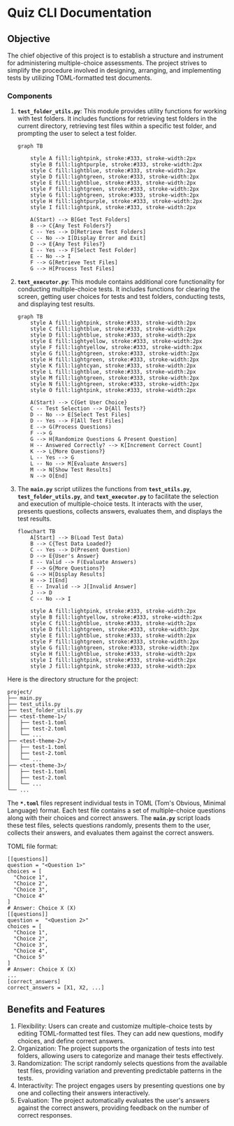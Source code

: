 # Quiz CLI Documentation

## Objective

The chief objective of this project is to establish a structure and instrument for administering multiple-choice assessments. The project strives to simplify the procedure involved in designing, arranging, and implementing tests by utilizing TOML-formatted test documents.

### Components

1. **`test_folder_utils.py`**: This module provides utility functions for working with test folders. It includes functions for retrieving test folders in the current directory, retrieving test files within a specific test folder, and prompting the user to select a test folder.
    
    ```mermaid
    graph TB
    
        style A fill:lightpink, stroke:#333, stroke-width:2px
        style B fill:lightpurple, stroke:#333, stroke-width:2px
        style C fill:lightblue, stroke:#333, stroke-width:2px
        style D fill:lightgreen, stroke:#333, stroke-width:2px
        style E fill:lightblue, stroke:#333, stroke-width:2px
        style F fill:lightgreen, stroke:#333, stroke-width:2px
        style G fill:lightgreen, stroke:#333, stroke-width:2px
        style H fill:lightpurple, stroke:#333, stroke-width:2px
        style I fill:lightpink, stroke:#333, stroke-width:2px
    
        A(Start) --> B[Get Test Folders]
        B --> C{Any Test Folders?}
        C -- Yes --> D[Retrieve Test Folders]
        C -- No --> I[Display Error and Exit]
        D --> E{Any Test Files?}
        E -- Yes --> F[Select Test Folder]
        E -- No --> I
        F --> G[Retrieve Test Files]
        G --> H[Process Test Files]
    ```
    
2. **`text_executor.py`**: This module contains additional core functionality for conducting multiple-choice tests. It includes functions for clearing the screen, getting user choices for tests and test folders, conducting tests, and displaying test results.
    
    ```mermaid
    graph TB
        style A fill:lightpink, stroke:#333, stroke-width:2px
        style C fill:lightblue, stroke:#333, stroke-width:2px
        style D fill:lightblue, stroke:#333, stroke-width:2px
        style E fill:lightyellow, stroke:#333, stroke-width:2px
        style F fill:lightyellow, stroke:#333, stroke-width:2px
        style G fill:lightgreen, stroke:#333, stroke-width:2px
        style H fill:lightgreen, stroke:#333, stroke-width:2px
        style K fill:lightcyan, stroke:#333, stroke-width:2px
        style L fill:lightblue, stroke:#333, stroke-width:2px
        style M fill:lightgreen, stroke:#333, stroke-width:2px
        style N fill:lightgreen, stroke:#333, stroke-width:2px
        style O fill:lightpink, stroke:#333, stroke-width:2px
    
        A(Start) --> C{Get User Choice}
        C -- Test Selection --> D{All Tests?}
        D -- No --> E[Select Test Files]
        D -- Yes --> F[All Test Files]
        E --> G(Process Questions)
        F --> G
        G --> H[Randomize Questions & Present Question]
        H -- Answered Correctly? --> K[Increment Correct Count]
        K --> L{More Questions?}
        L -- Yes --> G
        L -- No --> M[Evaluate Answers]
        M --> N[Show Test Results]
        N --> O[End]
    ```
    
3. The **`main.py`** script utilizes the functions from **`test_utils.py`**, **`test_folder_utils.py`**, and **`text_executor.py`** to facilitate the selection and execution of multiple-choice tests. It interacts with the user, presents questions, collects answers, evaluates them, and displays the test results.
    
    ```mermaid
    flowchart TB
        A[Start] --> B(Load Test Data)
        B --> C{Test Data Loaded?}
        C -- Yes --> D(Present Question)
        D --> E{User's Answer}
        E -- Valid --> F(Evaluate Answers)
        F --> G{More Questions?}
        G --> H[Display Results]
        H --> I[End]
        E -- Invalid --> J[Invalid Answer]
        J --> D
        C -- No --> I
    
        style A fill:lightpink, stroke:#333, stroke-width:2px
        style B fill:lightyellow, stroke:#333, stroke-width:2px
        style C fill:lightblue, stroke:#333, stroke-width:2px
        style D fill:lightgreen, stroke:#333, stroke-width:2px
        style E fill:lightblue, stroke:#333, stroke-width:2px
        style F fill:lightgreen, stroke:#333, stroke-width:2px
        style G fill:lightgreen, stroke:#333, stroke-width:2px
        style H fill:lightblue, stroke:#333, stroke-width:2px
        style I fill:lightpink, stroke:#333, stroke-width:2px
        style J fill:lightpink, stroke:#333, stroke-width:2px
    ```
    

Here is the directory structure for the project:
```
project/
├── main.py
├── test_utils.py
├── test_folder_utils.py
├── <test-theme-1>/
│   ├── test-1.toml
│   ├── test-2.toml
│   └── ...
├── <test-theme-2>/
│   ├── test-1.toml
│   ├── test-2.toml
│   └── ...
├── <test-theme-3>/
│   ├── test-1.toml
│   ├── test-2.toml
│   └── ...
└── ...
```

The **`*.toml`** files represent individual tests in TOML (Tom's Obvious, Minimal Language) format. Each test file contains a set of multiple-choice questions along with their choices and correct answers. The **`main.py`** script loads these test files, selects questions randomly, presents them to the user, collects their answers, and evaluates them against the correct answers.

TOML file format:
```
[[questions]]
question = "<Question 1>"
choices = [
  "Choice 1",
  "Choice 2",
  "Choice 3",
  "Choice 4"
]
# Answer: Choice X (X)
[[questions]]
question =  "<Question 2>"
choices = [
  "Choice 1",
  "Choice 2",
  "Choice 3",
  "Choice 4",
  "Choice 5"
]
# Answer: Choice X (X)
...
[correct_answers]
correct_answers = [X1, X2, ...]
```

## **Benefits and Features**

1. Flexibility: Users can create and customize multiple-choice tests by editing TOML-formatted test files. They can add new questions, modify choices, and define correct answers.
2. Organization: The project supports the organization of tests into test folders, allowing users to categorize and manage their tests effectively.
3. Randomization: The script randomly selects questions from the available test files, providing variation and preventing predictable patterns in the tests.
4. Interactivity: The project engages users by presenting questions one by one and collecting their answers interactively.
5. Evaluation: The project automatically evaluates the user's answers against the correct answers, providing feedback on the number of correct responses.
